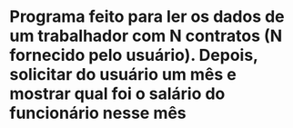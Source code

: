 # Programa feito para ler os dados de um trabalhador com N contratos (N fornecido pelo usuário). Depois, solicitar do usuário um mês e mostrar qual foi o salário do funcionário nesse mês

